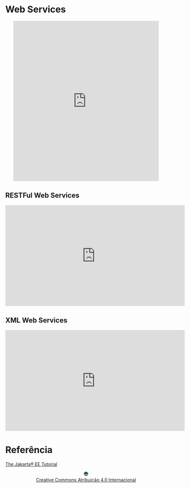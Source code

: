 # Web Services

<center>
<iframe src="https://pw2.rpmhub.dev/topicos/webservices/slides/index.html#/" title="Web Services" width="90%" height="500" style="border:none;"></iframe>
</center>

## RESTFul Web Services

<center>
<iframe width="560" height="315" src="https://www.youtube.com/embed/PU8EhAHptlQ" title="RESTFul Web Services" frameborder="0" allow="accelerometer; autoplay; clipboard-write; encrypted-media; gyroscope; picture-in-picture" allowfullscreen></iframe>
</center>

## XML Web Services

<center>
<iframe width="560" height="315" src="https://www.youtube.com/embed/2nP7rzaIw5Y" title="XML Web Services" frameborder="0" allow="accelerometer; autoplay; clipboard-write; encrypted-media; gyroscope; picture-in-picture" allowfullscreen></iframe>
</center>

# Referência

[The Jakarta® EE Tutorial](https://eclipse-ee4j.github.io/jakartaee-tutorial/#the-lifecycles-of-enterprise-beans)

<center>
<a href="https://rpmhub.dev" target="blanck"><img src="../../imgs/logo.png" alt="Rodrigo Prestes Machado" width="3%" height="3%" border=0 style="border:0; text-decoration:none; outline:none"></a><br/>
<a rel="license" href="http://creativecommons.org/licenses/by/4.0/">Creative Commons Atribuição 4.0 Internacional</a>
</center>
